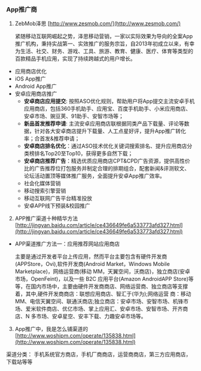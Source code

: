 ### App推广商

1. ZebMob泽思 [http://www.zesmob.com/](http://www.zesmob.com/)

   紧随移动互联网崛起之势，泽思移动营销，一家以实际效果为导向的全案App推广机构，秉持实战第一、实效推广的服务宗旨，自2013年初成立以来，有幸为生活、社交、财务、游戏、工具、旅游、教育、健康、医疗、体育等类型的百款精品手机应用，实现了持续跨越式的用户增长。
 * 应用商店优化
 * iOS App推广
 * Android App推广
 * 安卓应用商店推广
    * **安卓商店应用提交**: 按照ASO优化规则，帮助用户将App提交主流安卓手机应用商店，包括360手机助手、应用宝、百度手机助手、小米应用商店、安卓市场、豌豆荚、91助手、安智市场等；
    * **新品首发推荐申请**: 主流安卓应用商店联根据同类产品下载量、评论等数据，针对各大安卓商店提升下载量、人工点星好评，提升App推广转化率；合首发&推荐申请；
    * **安卓商店排名优化**：通过ASO技术优化关键词搜索排名、提升应用商店分类榜排名Top20至Top10，获得更多自然下载；
    * **安卓商店推荐广告**：精选优质应用商店CPT&CPD广告资源，提供高性价比的广告推荐位打包服务并制定合理的排期组合，配套新闻&评测软文、论坛活动置顶等媒体推广服务，全面提升安卓App推广效率。
    * 社会化媒体营销
    * 移动搜索引擎营销
    * 移动互联网广告平台精准投放
    * 安卓APP线下预装&校园推广

2. APP推广渠道十种精华方法
   [http://jingyan.baidu.com/article/ce436649fe6a533773afd327.html](http://jingyan.baidu.com/article/ce436649fe6a533773afd327.html)

 * APP渠道推广方法一：应用推荐网站应用商店 
  
    主要是通过开发者平台上传应用，然而平台主要包含有硬件开发商(APPStore，Ovi),软件开发商(Android Market，Windows Mobile Marketplace)，网络运营商(移动 MM，天翼空间，沃商店)，独立商店(安卓市场，OpenFeint)，以及一些 B2C 应用平台(Amazon AndroidAPP Store)等等，在国内市场中，主要由硬件开发商商店、网络运营商、独立商店等支撑着，其中,硬件开发商商店：联想应用商店、智汇于(华为);网络运营 商：移动 MM、电信天翼空间、联通沃商店;独立商店：安卓市场、安智市场、机锋市场、爱米软件商店、优亿市场、掌上应用汇、安卓市场、安智市场、开齐商店、N 多市场、安卓星空、安丰下载、力趣安卓市场等。

3. App推广中，我是怎么铺渠道的
  [http://www.woshipm.com/operate/135838.html](http://www.woshipm.com/operate/135838.html) 

 渠道分类： 手机系统官方商店，手机厂商商店，运营商商店，第三方应用商店，下载站等等












